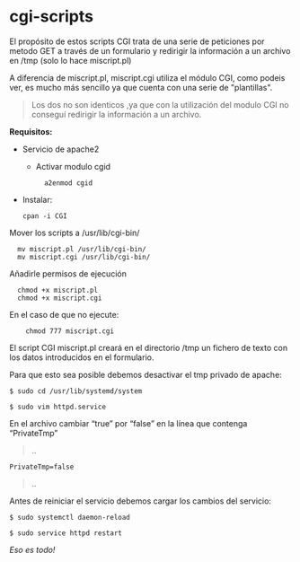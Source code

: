# cgi-scripts

El propósito de estos scripts CGI trata de una serie de peticiones por metodo GET a través
de un formulario y redirigir la información a un archivo en /tmp (solo lo hace miscript.pl)

A diferencia de miscript.pl, miscript.cgi utiliza el módulo CGI, como podeis ver, es mucho
más sencillo ya que cuenta con una serie de "plantillas".

>Los dos no son identicos ,ya que con la utilización del modulo CGI no conseguí redirigir la 
>información a un archivo.


**Requisitos:**

* Servicio de apache2
   * Activar modulo cgid
   
           a2enmod cgid

* Instalar:
           
      cpan -i CGI

Mover los scripts a /usr/lib/cgi-bin/
      
      mv miscript.pl /usr/lib/cgi-bin/
      mv miscript.cgi /usr/lib/cgi-bin/

Añadirle permisos de ejecución 
 
      chmod +x miscript.pl
      chmod +x miscript.cgi
      
En el caso de que no ejecute:

        chmod 777 miscript.cgi


El script CGI miscript.pl creará en el directorio /tmp
un fichero de texto con los datos introducidos en el 
formulario.

Para que esto sea posible debemos desactivar el tmp privado de apache:

    $ sudo cd /usr/lib/systemd/system

    $ sudo vim httpd.service

En el archivo cambiar “true” por “false” en la línea que contenga “PrivateTmp”

>..

    PrivateTmp=false

>..

Antes de reiniciar el servicio debemos cargar los cambios del servicio:

    $ sudo systemctl daemon-reload

    $ sudo service httpd restart

*Eso es todo!*
